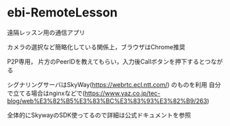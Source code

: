 # ebi-RemoteLesson
遠隔レッスン用の通信アプリ

カメラの選択など簡略化している関係上，ブラウザはChrome推奨

P2P専用，
片方のPeerIDを教えてもらい，入力後Callボタンを押下するとつながる

シグナリングサーバはSkyWay(https://webrtc.ecl.ntt.com/)
のものを利用
自分で立てる場合はnginxなどで(https://www.yaz.co.jp/tec-blog/web%E3%82%B5%E3%83%BC%E3%83%93%E3%82%B9/263)

全体的にSkywayのSDK使ってるので詳細は公式ドキュメントを参照
